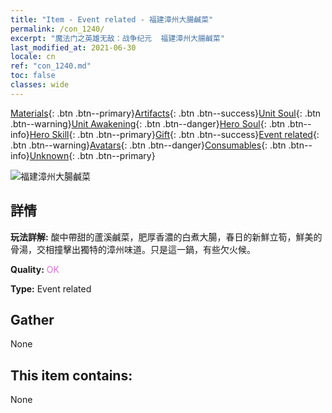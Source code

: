 ```yaml
---
title: "Item - Event related - 福建漳州大腸鹹菜"
permalink: /con_1240/
excerpt: "魔法门之英雄无敌：战争纪元  福建漳州大腸鹹菜"
last_modified_at: 2021-06-30
locale: cn
ref: "con_1240.md"
toc: false
classes: wide
---
```

 [Materials](/ItemsCN/){: .btn .btn--primary}[Artifacts](/ItemsCN/Artifacts/){: .btn .btn--success}[Unit Soul](/ItemsCN/UnitSoul/){: .btn .btn--warning}[Unit Awakening](/ItemsCN/UnitAwakening/){: .btn .btn--danger}[Hero Soul](/ItemsCN/HeroSoul/){: .btn .btn--info}[Hero Skill](/ItemsCN/HeroSkill/){: .btn .btn--primary}[Gift](/ItemsCN/Gift/){: .btn .btn--success}[Event related](/ItemsCN/Events/){: .btn .btn--warning}[Avatars](/ItemsCN/Avatars/){: .btn .btn--danger}[Consumables](/ItemsCN/Consumables/){: .btn .btn--info}[Unknown](/ItemsCN/Unknown/){: .btn .btn--primary}

 ![福建漳州大腸鹹菜](/images/t/i_81531331.png)

## 詳情
 **玩法詳解:** 酸中帶甜的蘆溪鹹菜，肥厚香濃的白煮大腸，春日的新鮮立筍，鮮美的骨湯，交相撞擊出獨特的漳州味道。只是這一鍋，有些欠火候。

 **Quality:** <span style="color: #DA70D6">OK</span>

 **Type:** Event related

## Gather

  None

## This item contains:

  None

